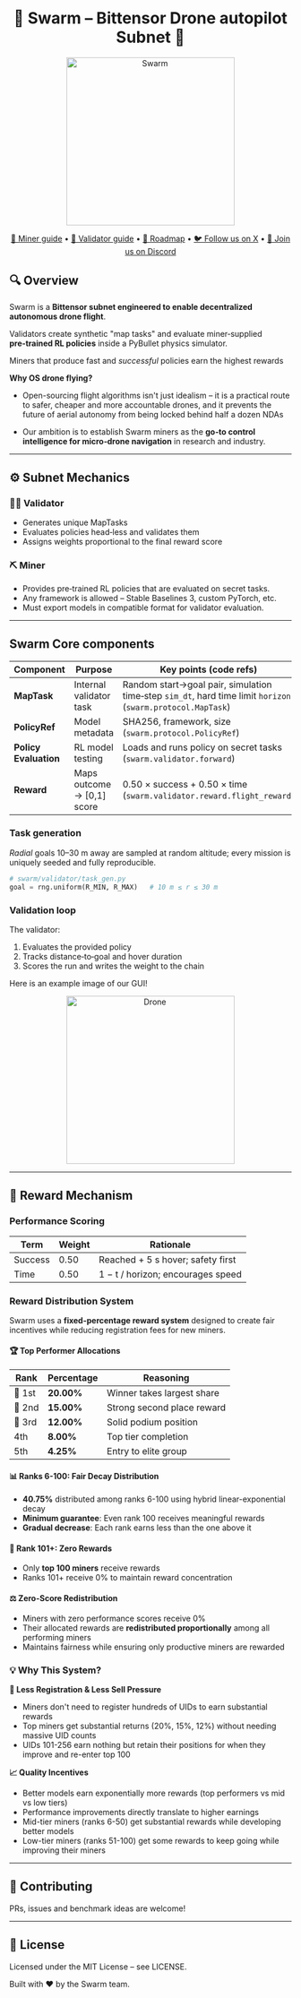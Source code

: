 <div align="center">
  <h1>🐝 <strong>Swarm</strong> – Bittensor Drone autopilot Subnet 🐝</h1>
  <img src="swarm/assets/Swarm2.png" alt="Swarm"  width="300">
  <p>
    <a href="docs/miner.md">🚀 Miner guide</a> &bull;
    <a href="docs/validator.md">🔐 Validator guide</a> &bull;
    <a href="docs/roadmap.md">🔐 Roadmap</a> &bull;
    <a href="https://x.com/SwarmSubnet">🐦 Follow us on X</a> &bull;
    <a href="https://discord.com/channels/799672011265015819/1385341501130801172">💬 Join us on Discord</a>
  </p>
</div>

## 🔍 Overview
Swarm is a **Bittensor subnet engineered to enable decentralized autonomous drone flight**.

Validators create synthetic "map tasks" and evaluate miner‑supplied **pre‑trained RL policies** inside a PyBullet physics simulator.  

Miners that produce fast and *successful* policies earn the highest rewards

**Why OS drone flying?**

- Open-sourcing flight algorithms isn't just idealism – it is a practical route to safer, cheaper and more accountable drones, and it prevents the future of aerial autonomy from being locked behind half a dozen NDAs

- Our ambition is to establish Swarm miners as the **go‑to control intelligence for micro‑drone navigation** in research and industry.

---
## ⚙️ Subnet Mechanics

### 🧑‍🏫 Validator

- Generates unique MapTasks  
- Evaluates policies head‑less and validates them
- Assigns weights proportional to the final reward score

### ⛏️ Miner

- Provides pre‑trained RL policies that are evaluated on secret tasks.  
- Any framework is allowed – Stable Baselines 3, custom PyTorch, etc.  
- Must export models in compatible format for validator evaluation.

---

## Swarm Core components

| Component             | Purpose                           | Key points (code refs)                                                      |
|-----------------------|-----------------------------------|------------------------------------------------------------------------------|
| **MapTask**           | Internal validator task         | Random start→goal pair, simulation time‑step `sim_dt`, hard time limit `horizon` (`swarm.protocol.MapTask`) |
| **PolicyRef**         | Model metadata                    | SHA256, framework, size (`swarm.protocol.PolicyRef`) |
| **Policy Evaluation** | RL model testing                 | Loads and runs policy on secret tasks (`swarm.validator.forward`) |
| **Reward**            | Maps outcome → [0,1] score        | 0.50 × success + 0.50 × time (`swarm.validator.reward.flight_reward`) |

### Task generation

*Radial* goals 10–30 m away are sampled at random altitude; every mission is uniquely seeded and fully reproducible.

```python
# swarm/validator/task_gen.py
goal = rng.uniform(R_MIN, R_MAX)   # 10 m ≤ r ≤ 30 m
```

### Validation loop  
The validator:

1. Evaluates the provided policy
2. Tracks distance‑to‑goal and hover duration
3. Scores the run and writes the weight to the chain

Here is an example image of our GUI!

<div align="center">
<img src="swarm/assets/drone_image.png" alt="Drone"  width="300">
</div>

---

## 🎯 Reward Mechanism

### Performance Scoring
| Term        | Weight | Rationale                               |
|-------------|--------|-----------------------------------------|
| Success     | 0.50   | Reached + 5 s hover; safety first       |
| Time        | 0.50   | 1 − t / horizon; encourages speed       |

### Reward Distribution System

Swarm uses a **fixed-percentage reward system** designed to create fair incentives while reducing registration fees for new miners.

#### 🏆 Top Performer Allocations
| Rank | Percentage | Reasoning |
|------|------------|-----------|
| 🥇 1st | **20.00%** | Winner takes largest share |
| 🥈 2nd | **15.00%** | Strong second place reward |
| 🥉 3rd | **12.00%** | Solid podium position |
| 4th  | **8.00%**  | Top tier completion |
| 5th  | **4.25%**  | Entry to elite group |

#### 📊 Ranks 6-100: Fair Decay Distribution
- **40.75%** distributed among ranks 6-100 using hybrid linear-exponential decay
- **Minimum guarantee**: Even rank 100 receives meaningful rewards
- **Gradual decrease**: Each rank earns less than the one above it

#### 🚫 Rank 101+: Zero Rewards
- Only **top 100 miners** receive rewards
- Ranks 101+ receive 0% to maintain reward concentration

#### ⚖️ Zero-Score Redistribution
- Miners with zero performance scores receive 0%
- Their allocated rewards are **redistributed proportionally** among all performing miners
- Maintains fairness while ensuring only productive miners are rewarded

### 💡 Why This System?

**🔻 Less Registration & Less Sell Pressure**
- Miners don't need to register hundreds of UIDs to earn substantial rewards
- Top miners get substantial returns (20%, 15%, 12%) without needing massive UID counts
- UIDs 101-256 earn nothing but retain their positions for when they improve and re-enter top 100

**📈 Quality Incentives**
- Better models earn exponentially more rewards (top performers vs mid vs low tiers)
- Performance improvements directly translate to higher earnings
- Mid-tier miners (ranks 6-50) get substantial rewards while developing better models
- Low-tier miners (ranks 51-100) get some rewards to keep going while improving their miners

---

## 🤝 Contributing
PRs, issues and benchmark ideas are welcome!  

---

## 📜 License
Licensed under the MIT License – see LICENSE.

Built with ❤️ by the Swarm team.